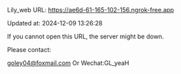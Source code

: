 Lily_web URL: https://ae6d-61-165-102-156.ngrok-free.app

Updated at: 2024-12-09 13:26:28

If you cannot open this URL, the server might be down.

Please contact: 

goley04@foxmail.com Or Wechat:GL_yeaH